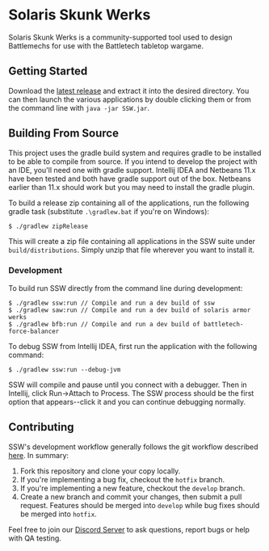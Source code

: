 # Solaris Skunk Werks
Solaris Skunk Werks is a community-supported tool used to design Battlemechs for use with the Battletech tabletop wargame.

## Getting Started
Download the [latest release](https://github.com/Solaris-Skunk-Werks/solarisskunkwerks/releases) and extract it into the desired directory. You can then launch the various applications by double clicking them or from the command line with `java -jar SSW.jar`.

## Building From Source
This project uses the gradle build system and requires gradle to be installed to be able to compile from source. If you intend to develop the project with an IDE, you'll need one with gradle support. Intellij IDEA and Netbeans 11.x have been tested and both have gradle support out of the box. Netbeans earlier than 11.x should work but you may need to install the gradle plugin.

To build a release zip containing all of the applications, run the following gradle task (substitute `.\gradlew.bat` if you're on Windows):

```
$ ./gradlew zipRelease
```

This will create a zip file containing all applications in the SSW suite under `build/distributions`. Simply unzip that file wherever you want to install it.

### Development
To build run SSW directly from the command line during development:

```
$ ./gradlew ssw:run // Compile and run a dev build of ssw
$ ./gradlew saw:run // Compile and run a dev build of solaris armor werks
$ ./gradlew bfb:run // Compile and run a dev build of battletech-force-balancer
```
To debug SSW from Intellij IDEA, first run the application with the following command:

```
$ ./gradlew ssw:run --debug-jvm
```
SSW will compile and pause until you connect with a debugger. Then in Intellij, click Run->Attach to Process. The SSW process should be the first option that appears--click it and you can continue debugging normally.

## Contributing
SSW's development workflow generally follows the git workflow described [here](https://www.atlassian.com/git/tutorials/comparing-workflows/gitflow-workflow). In summary:

1. Fork this repository and clone your copy locally.
2. If you're implementing a bug fix, checkout the `hotfix` branch.
3. If you're implementing a new feature, checkout the `develop` branch.
4. Create a new branch and commit your changes, then submit a pull request. Features should be merged into `develop` while bug fixes should be merged into `hotfix`.

Feel free to join our [Discord Server](https://discordapp.com/invite/xc5pUWP) to ask questions, report bugs or help with QA testing.
